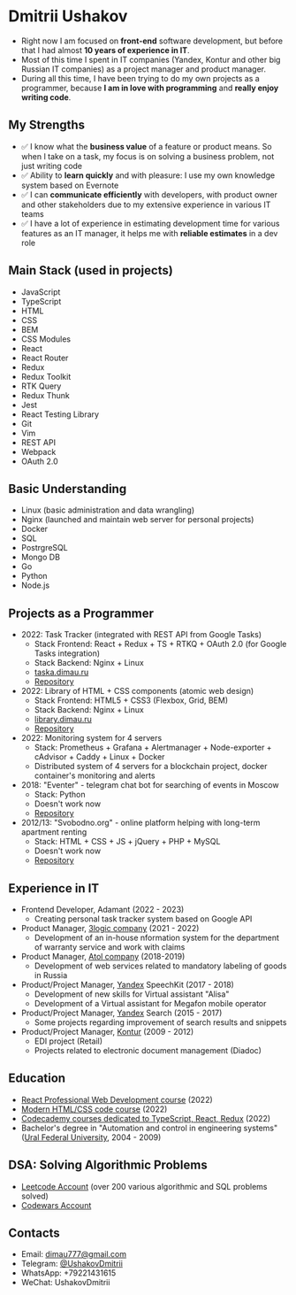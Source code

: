 # Dmitrii Ushakov

- Right now I am focused on **front-end** software development, but before that I had almost **10 years of experience in IT**. 
- Most of this time I spent in IT companies (Yandex, Kontur and other big Russian IT companies) as a project manager and product manager. 
- During all this time, I have been trying to do my own projects as a programmer, because **I am in love with programming** and **really enjoy writing code**.

## My Strengths
- ✅ I know what the <b>business value</b> of a feature or product means. So when I take on a task, my focus is on solving a business problem, not just writing code
- ✅ Ability to <b>learn quickly</b> and with pleasure: I use my own knowledge system based on Evernote
- ✅ I can <b>communicate efficiently</b> with developers, with product owner and other stakeholders due to my extensive experience in various IT teams
- ✅ I have a lot of experience in estimating development time for various features as an IT manager, it helps me with <b>reliable estimates</b> in a dev role

## Main Stack (used in projects)
- JavaScript
- TypeScript
- HTML
- CSS
- BEM
- CSS Modules
- React
- React Router
- Redux
- Redux Toolkit
- RTK Query
- Redux Thunk
- Jest
- React Testing Library
- Git
- Vim
- REST API
- Webpack
- OAuth 2.0

## Basic Understanding
- Linux (basic administration and data wrangling)
- Nginx (launched and maintain web server for personal projects)
- Docker
- SQL
- PostrgreSQL
- Mongo DB
- Go
- Python
- Node.js

## Projects as a Programmer
- 2022: Task Tracker (integrated with REST API from Google Tasks)
  - Stack Frontend: React + Redux + TS + RTKQ + OAuth 2.0 (for Google Tasks integration)
  - Stack Backend: Nginx + Linux
  - <a href="https://taska.dimau.ru">taska.dimau.ru</a>
  - <a href="https://github.com/dimau/taska">Repository</a>
- 2022: Library of HTML + CSS components (atomic web design)
  - Stack Frontend: HTML5 + CSS3 (Flexbox, Grid, BEM)
  - Stack Backend: Nginx + Linux
  - <a href="https://library.dimau.ru">library.dimau.ru</a>
  - <a href="https://github.com/dimau/htmlcss-20220317_dimau777">Repository</a>
- 2022: Monitoring system for 4 servers
  - Stack: Prometheus + Grafana + Alertmanager + Node-exporter + cAdvisor + Caddy + Linux + Docker
  - Distributed system of 4 servers for a blockchain project, docker container's monitoring and alerts
- 2018: "Eventer" - telegram chat bot for searching of events in Moscow
  - Stack: Python
  - Doesn't work now
  - <a href="https://github.com/dimau/Eventer">Repository</a>
- 2012/13: "Svobodno.org" - online platform helping with long-term apartment renting
  - Stack: HTML + CSS + JS + jQuery + PHP + MySQL
  - Doesn't work now
  - <a href="https://github.com/dimau/HC">Repository</a>

## Experience in IT
- Frontend Developer, Adamant (2022 - 2023)
  - Creating personal task tracker system based on Google API
- Product Manager, <a href="https://3logic.ru/about/">3logic company</a> (2021 - 2022)
  - Development of an in-house nformation system for the department of warranty service and work with claims
- Product Manager, <a href="https://www.atol.ru">Atol company</a> (2018-2019)
  - Development of web services related to mandatory labeling of goods in Russia
- Product/Project Manager, <a href="https://yandex.com/company/">Yandex</a> SpeechKit (2017 - 2018)
  - Development of new skills for Virtual assistant "Alisa"
  - Development of a Virtual assistant for Megafon mobile operator
- Product/Project Manager, <a href="https://yandex.com/company/">Yandex</a> Search (2015 - 2017)
  - Some projects regarding improvement of search results and snippets 
- Product/Project Manager, <a href="https://kontur-inc.com/about/info">Kontur</a> (2009 - 2012)
  - EDI project (Retail)
  - Projects related to electronic document management (Diadoc)

## Education
- <a href="https://learn.javascript.ru/courses/react">React Professional Web Development course</a> (2022)
- <a href="https://learn.javascript.ru/courses/htmlcss">Modern HTML/CSS code course</a> (2022)
- <a href="https://www.codecademy.com/profiles/5869613752">Codecademy courses dedicated to TypeScript, React, Redux</a> (2022)
- Bachelor's degree in "Automation and control in engineering systems" (<a href="https://rtf.urfu.ru/en/">Ural Federal University</a>, 2004 - 2009)

## DSA: Solving Algorithmic Problems
<ul>
  <li><a href="https://leetcode.com/dimau777/" target="_blank">Leetcode Account</a> (over 200 various algorithmic and SQL problems solved)</li>
  <li><a href="https://www.codewars.com/users/dimau" target="_blank">Codewars Account</a></li>
</ul>

## Contacts
<ul>
  <li>Email: <a href="mailto:dimau777@gmail.com" target="_blank">dimau777@gmail.com</a></li>
  <li>Telegram: <a href="https://t.me/UshakovDmitrii" target="_blank">@UshakovDmitrii</a></li>
  <li>WhatsApp: +79221431615</li>
  <li>WeChat: UshakovDmitrii</li>
</ul>
